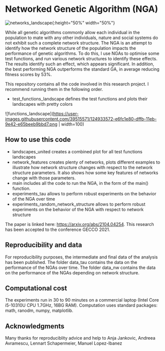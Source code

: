 # Networked Genetic Algorithm (NGA)

![networks_landscape](https://user-images.githubusercontent.com/39515571/124933532-df3c7a00-dffb-11eb-8ed9-12c9bfec6912.png){:height="50%" width="50%"}

While all genetic algorithms commonly allow each individual in the population to mate with any other individuals, nature and social systems do not exhibit such a complete network structure. The NGA is an attempt to identify how the network structure of the population impacts the performance of genetic algorithms.
To do this, I use NGAs to optimise some test functions, and run various network structures to identify these effects.
The results identify such an effect, which appears significant. In addition, the best performing NGA outperforms the standard GA, in average reducing fitness scores by 53%.

This repository contains all the code involved in this research project. I recommend running them in the following order.

- test_functions_landscape defines the test functions and plots their landscapes with pretty colors

![functions_landscape](https://user-images.githubusercontent.com/39515571/124933572-e6fc1e80-dffb-11eb-9e42-e65beeb9bbd7.png | width=100)

## How to use this code

- landscapes_united creates a combined plot for all test functions landscapes
- network_features creates plenty of networks, plots different examples to illustrate how network structure changes with respect to the network structure parameters. It also shows how some key features of networks change with those parameters.
- main includes all the code to run the NGA, in the form of the main() function.
- experiments_tau allows to perform robust experiments on the behavior of the NGA over time
- experiments_random_network_structure allows to perform robust experiments on the behavior of the NGA with respect to network structure

The paper is linked here: https://arxiv.org/abs/2104.04254. This research has been accepted to the conference GECCO 2021.

## Reproducibility and data

For reproducibility purposes, the intermediate and final data of the analysis has been published. The folder data_tau contains the data on the performance of the NGAs over time. The folder data_nw contains the data on the performance of the NGAs depending on network structure.

## Computational cost
The experiments run in 30 to 90 minutes on a commercial laptop (Intel Core i5-10310U CPU 1.7GHz, 16BG RAM).
Computation uses standard packages: math, ranodm, numpy, matplotlib.

## Acknowledgments
Many thanks for reproduciblity advice and help to Anja Jankovic, Andreea Avramescu, Lennart Schapermeier, Manuel Lopez-Ibanez
